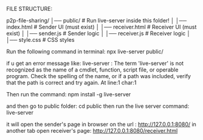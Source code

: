 FILE STRUCTURE:

p2p-file-sharing/
│── public/                # Run live-server inside this folder!
│   │── index.html         # Sender UI (must exist)
│   │── receiver.html      # Receiver UI (must exist)
│   │── sender.js          # Sender logic
│   │── receiver.js        # Receiver logic
│   │── style.css          # CSS styles

Run the following command in terminal:
npx live-server public/

if u get an error message like: 
live-server : The term 'live-server' is not recognized as the 
name of a cmdlet, function, script file, or operable program. 
Check the spelling of the name, or if a path was included, 
verify that the path is correct and try again.
At line:1 char:1


Then run the command: npm install -g live-server

and then go to public folder: cd public
then run the live server command: live-server

it will open the sender's page in browser on the url : http://127.0.0.1:8080/
in another tab open receiver's page: http://127.0.0.1:8080/receiver.html
